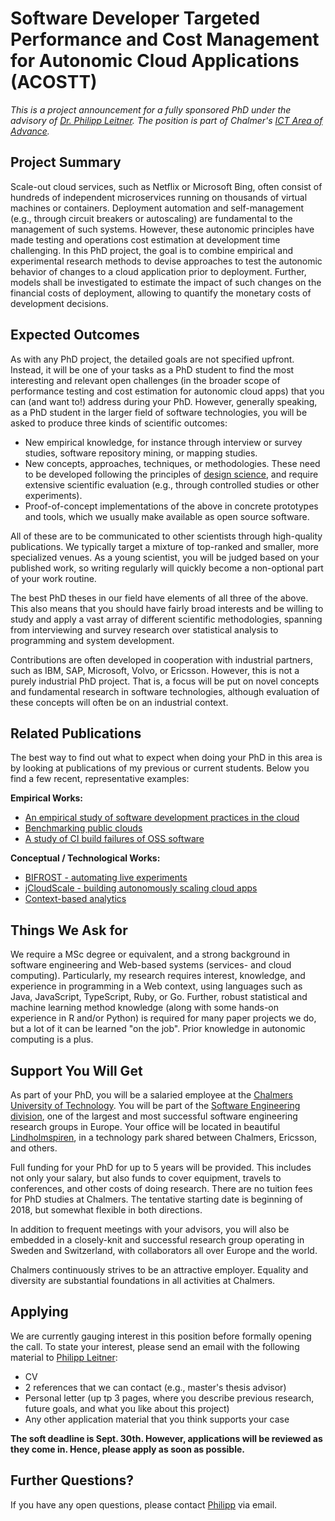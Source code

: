 # Software Developer Targeted Performance and Cost Management for Autonomic Cloud Applications (ACOSTT)

*This is a project announcement for a fully sponsored PhD under the advisory of [Dr. Philipp Leitner](http://www.ifi.uzh.ch/en/seal/people/leitner.html).
The position is part of Chalmer's [ICT Area of Advance](https://www.chalmers.se/en/areas-of-advance/ict/about%20us/Pages/default.aspx).*

## Project Summary

Scale-out cloud services, such as Netflix or Microsoft Bing, often consist of hundreds of independent microservices running on thousands of virtual machines or containers. Deployment automation and self-management (e.g., through circuit breakers or autoscaling) are fundamental to the management of such systems. However, these autonomic principles have made testing and operations cost estimation at development time challenging. In this PhD project, the goal is to combine empirical and experimental research methods to devise approaches to test the autonomic behavior of changes to a cloud application prior to deployment. Further, models shall be investigated to estimate the impact of such changes on the financial costs of deployment, allowing to quantify the monetary costs of development decisions.

## Expected Outcomes

As with any PhD project, the detailed goals are not specified upfront. Instead, it will be one of your tasks as a PhD student to find the most interesting and relevant open challenges (in the broader scope of performance testing and cost estimation for autonomic cloud apps) that you can (and want to!) address during your PhD. However, generally speaking, as a PhD student in the larger field of software technologies, you will be asked to produce three kinds of scientific outcomes:

* New empirical knowledge, for instance through interview or survey studies, software repository mining, or mapping studies.
* New concepts, approaches, techniques, or methodologies. These need to be developed following the principles of [design science](https://en.wikipedia.org/wiki/Design_science_research), and require extensive scientific evaluation (e.g., through controlled studies or other experiments).
* Proof-of-concept implementations of the above in concrete prototypes and tools, which we usually make available as open source software.

All of these are to be communicated to other scientists through high-quality publications. We typically target a mixture of top-ranked and smaller, more specialized venues. As a young scientist, you will be judged based on your published work, so writing regularly will quickly become a non-optional part of your work routine.

The best PhD theses in our field have elements of all three of the above. This also means that you should have fairly broad interests and be willing to study and apply a vast array of different scientific methodologies, spanning from interviewing and survey research over statistical analysis to programming and system development.

Contributions are often developed in cooperation with industrial partners, such as IBM, SAP, Microsoft, Volvo, or Ericsson. However, this is not a purely industrial PhD project. That is, a focus will be put on novel concepts and fundamental research in software technologies, although evaluation of these concepts will often be on an industrial context.

## Related Publications

The best way to find out what to expect when doing your PhD in this area is by looking at publications of my previous or current students. Below you find a few recent, representative examples:

**Empirical Works:**
* [An empirical study of software development practices in the cloud](http://dl.acm.org/citation.cfm?doid=2786805.2786826)
* [Benchmarking public clouds](https://arxiv.org/pdf/1411.2429v2.pdf)
* [A study of CI build failures of OSS software](http://dsg.tuwien.ac.at/staff/trausch/pub/PID4727015.pdf)

**Conceptual / Technological Works:**
* [BIFROST - automating live experiments](http://www.ifi.uzh.ch/seal/people/schermann/research/mw16_paper.pdf)
* [jCloudScale - building autonomously scaling cloud apps](http://dl.acm.org/citation.cfm?doid=2792980)
* [Context-based analytics](http://www.ifi.uzh.ch/seal/people/cito/cba-icse17-jcito.pdf)

## Things We Ask for

We require a MSc degree or equivalent, and a strong background in software engineering and Web-based systems (services- and cloud computing). Particularly, my research requires interest, knowledge, and experience in programming in a Web context, using languages such as Java, JavaScript, TypeScript, Ruby, or Go. Further, robust statistical and machine learning method knowledge (along with some hands-on experience in R and/or Python) is required for many paper projects we do, but a lot of it can be learned "on the job". Prior knowledge in autonomic computing is a plus.

## Support You Will Get

As part of your PhD, you will be a salaried employee at the [Chalmers University of Technology](http://www.chalmers.se). You will be part of the [Software Engineering division](http://www.chalmers.se/en/departments/cse/organisation/se), one of the largest and most successful software engineering research groups in Europe. Your office will be located in beautiful [Lindholmspiren](https://www.google.ch/maps/place/Hörselgången+4,+417+56+Göteborg,+Sweden/@57.7060269,11.9364311,18z/data=!3m1!4b1!4m13!1m7!3m6!1s0x464ff35abedb840d:0x55929653c623edf4!2sLindholmspiren,+417+56+Göteborg,+Sweden!3b1!8m2!3d57.7075314!4d11.9406987!3m4!1s0x464ff3501d7970f7:0x806864a5c937b425!8m2!3d57.7060255!4d11.9375254), in a technology park shared between Chalmers, Ericsson, and others.

Full funding for your PhD for up to 5 years will be provided. This includes not only your salary, but also funds to cover equipment, travels to conferences, and other costs of doing research. There are no tuition fees for PhD studies at Chalmers. The tentative starting date is beginning of 2018, but somewhat flexible in both directions.

In addition to frequent meetings with your advisors, you will also be embedded in a closely-knit and successful research group operating in Sweden and Switzerland, with collaborators all over Europe and the world.

Chalmers continuously strives to be an attractive employer. Equality and diversity are substantial foundations in all activities at Chalmers.

## Applying

We are currently gauging interest in this position before formally opening the call. To state your interest, please send an email with the following material to [Philipp Leitner](mailto:philipp.leitner@chalmers.se):

* CV
* 2 references that we can contact (e.g., master's thesis advisor)
* Personal letter (up tp 3 pages, where you describe previous research, future goals, and what you like about this project)
* Any other application material that you think supports your case

**The soft deadline is Sept. 30th. However, applications will be reviewed as they come in. Hence, please apply as soon as possible.**

## Further Questions?
If you have any open questions, please contact [Philipp](mailto:philipp.leitner@chalmers.se) via email.
